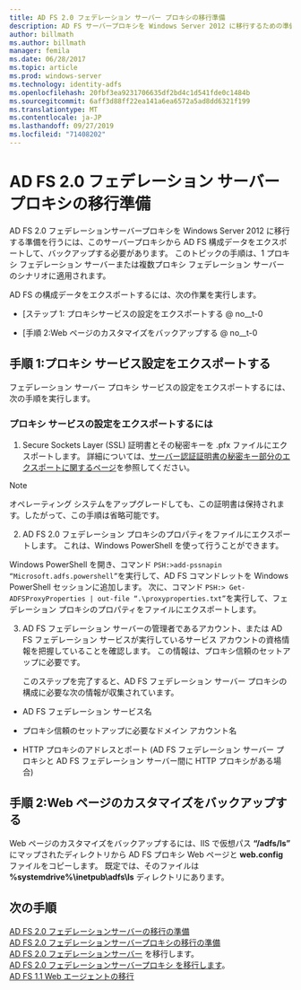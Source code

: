 ```yaml
---
title: AD FS 2.0 フェデレーション サーバー プロキシの移行準備
description: AD FS サーバープロキシを Windows Server 2012 に移行するための準備について説明します。
author: billmath
ms.author: billmath
manager: femila
ms.date: 06/28/2017
ms.topic: article
ms.prod: windows-server
ms.technology: identity-adfs
ms.openlocfilehash: 20fbf3ea9231706635df2bd4c1d541fde0c1484b
ms.sourcegitcommit: 6aff3d88ff22ea141a6ea6572a5ad8dd6321f199
ms.translationtype: MT
ms.contentlocale: ja-JP
ms.lasthandoff: 09/27/2019
ms.locfileid: "71408202"
---
```

# <a name="prepare-to-migrate-the-ad-fs-20-federation-server-proxy"></a>AD FS 2.0 フェデレーション サーバー プロキシの移行準備

AD FS 2.0 フェデレーションサーバープロキシを Windows Server 2012 に移行する準備を行うには、このサーバープロキシから AD FS 構成データをエクスポートして、バックアップする必要があります。  このトピックの手順は、1 プロキシ フェデレーション サーバーまたは複数プロキシ フェデレーション サーバーのシナリオに適用されます。  
  
 AD FS の構成データをエクスポートするには、次の作業を実行します。  
  
-   [ステップ 1: プロキシサービスの設定をエクスポートする @ no__t-0  
  
-   [手順 2:Web ページのカスタマイズをバックアップする @ no__t-0  
  
##  <a name="step-1-export-proxy-service-settings"></a>手順 1:プロキシ サービス設定をエクスポートする  
 フェデレーション サーバー プロキシ サービスの設定をエクスポートするには、次の手順を実行します。  
  
### <a name="to-export-proxy-service-settings"></a>プロキシ サービスの設定をエクスポートするには  
  
1.  Secure Sockets Layer (SSL) 証明書とその秘密キーを .pfx ファイルにエクスポートします。 詳細については、[サーバー認証証明書の秘密キー部分のエクスポートに関するページ](export-the-private-key-portion-of-a-server-authentication-certificate.md)を参照してください。  
  
> [!NOTE]
>  オペレーティング システムをアップグレードしても、この証明書は保持されます。したがって、この手順は省略可能です。  
  
2. AD FS 2.0 フェデレーション プロキシのプロパティをファイルにエクスポートします。 これは、Windows PowerShell を使って行うことができます。  
  
Windows PowerShell を開き、コマンド `PSH:>add-pssnapin “Microsoft.adfs.powershell”`を実行して、AD FS コマンドレットを Windows PowerShell セッションに追加します。 次に、コマンド `PSH:> Get-ADFSProxyProperties | out-file “.\proxyproperties.txt”`を実行して、フェデレーション プロキシのプロパティをファイルにエクスポートします。  
  
3. AD FS フェデレーション サーバーの管理者であるアカウント、または AD FS フェデレーション サービスが実行しているサービス アカウントの資格情報を把握していることを確認します。  この情報は、プロキシ信頼のセットアップに必要です。  
  
   このステップを完了すると、AD FS フェデレーション サーバー プロキシの構成に必要な次の情報が収集されています。  
  
-   AD FS フェデレーション サービス名  
  
-   プロキシ信頼のセットアップに必要なドメイン アカウント名  
  
-   HTTP プロキシのアドレスとポート (AD FS フェデレーション サーバー プロキシと AD FS フェデレーション サーバー間に HTTP プロキシがある場合)  
  
##  <a name="step-2-back-up-webpage-customizations"></a>手順 2:Web ページのカスタマイズをバックアップする  
 Web ページのカスタマイズをバックアップするには、IIS で仮想パス **“/adfs/ls”** にマップされたディレクトリから AD FS プロキシ Web ページと **web.config** ファイルをコピーします。  既定では、そのファイルは **%systemdrive%\inetpub\adfs\ls** ディレクトリにあります。  
  
## <a name="next-steps"></a>次の手順
 [AD FS 2.0 フェデレーションサーバーの移行の準備](prepare-to-migrate-ad-fs-fed-server.md)   
 [AD FS 2.0 フェデレーションサーバープロキシの移行の準備](prepare-to-migrate-ad-fs-fed-proxy.md)   
 [AD FS 2.0 フェデレーションサーバー](migrate-the-ad-fs-fed-server.md)  を移行します。  
 [AD FS 2.0 フェデレーションサーバープロキシ   を移行します](migrate-the-ad-fs-2-fed-server-proxy.md)。  
 [AD FS 1.1 Web エージェントの移行](migrate-the-ad-fs-web-agent.md)